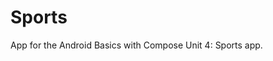 Sports 
==================================

App for the Android Basics with Compose Unit 4: Sports app.
